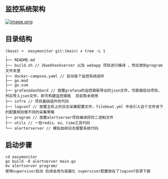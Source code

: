 ## 监控系统架构

[](https://github.com/HobbyBear/easymonitor/tree/main#%E7%9B%91%E6%8E%A7%E7%B3%BB%E7%BB%9F%E6%9E%B6%E6%9E%84)

[![image.png](https://camo.githubusercontent.com/883df4f6e200cf9119bc77099e83370deac0c724d1bf77c602950c57351b0213/68747470733a2f2f73322e6c6f6c692e6e65742f323032332f30372f32342f734170514e766f646b456157364a782e706e67)](https://camo.githubusercontent.com/883df4f6e200cf9119bc77099e83370deac0c724d1bf77c602950c57351b0213/68747470733a2f2f73322e6c6f6c692e6e65742f323032332f30372f32342f734170514e766f646b456157364a782e706e67)

## 目录结构

[](https://github.com/yhkkkkk/easymonitor/tree/main#%E7%9B%AE%E5%BD%95%E7%BB%93%E6%9E%84)

```shell
(base) ➜  easymonitor git:(main) ✗ tree -L 1
.
├── README.md
├── build.sh // 对webhookserver 以及 webapp 项目进行编译 ，然后放到program文件夹里
├── docker-compose.yaml // 启动各个监控系统组件
├── go.mod
├── go.sum
├── grafanadashbord // 放置grafana的监控面板导出的json文件，可直接启动项目，然后导入json文件，即可构建监控面板  目前暂未使用
├── infra // 项目基础组件的代码
├── logconf // 放置主机上的日志采集配置文件，filebeat.yml 中会引入这个文件夹下的配置规则做不同的采集策略
├── program // 放置alertserver项目编译好的二进制文件
├── utils // 一些redis、es、time工具代码
└── alerterserver // 模拟自研日志报警系统代码
```

## 启动步骤

[](https://github.com/yhkkkkk/easymonitor/tree/main#%E5%90%AF%E5%8A%A8%E6%AD%A5%E9%AA%A4)

```shell
cd easymonitor
go build -0 alertserver main.go
mv alertserver program/
使用supervisor启动 后续会改为容器化 supervisor配置放在了logconf目录下面
```
